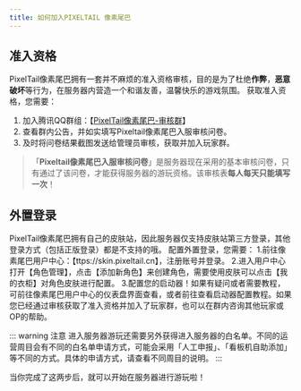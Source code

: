 ```yaml
---
title: 如何加入PIXELTAIL 像素尾巴
---
```


## 准入资格
PixelTail像素尾巴拥有一套并不麻烦的准入资格审核，目的是为了杜绝**作弊**，**恶意破坏**等行为，在服务器内营造一个和谐友善，温馨快乐的游戏氛围。
获取准入资格，您需要：
1. 加入腾讯QQ群组：【[PixelTail像素尾巴-审核群](https://jq.qq.com/?_wv=1027&k=VW8qrbbK)】
2. 查看群内公告，并如实填写Pixeltail像素尾巴入服审核问卷。
3. 及时将问卷结果截图发送给管理员审核，获取并加入玩家群。

> 「**Pixeltail像素尾巴入服审核问卷**」是服务器现在采用的基本审核问卷，只有通过了该问卷，才能获得服务器的游玩资格。该审核表**每人每天只能填写一次**！

## 外置登录

PixelTail像素尾巴拥有自己的皮肤站，因此服务器仅支持皮肤站第三方登录，其他登录方式（包括正版登录）都是不支持的哦。
配置外置登录，您需要：
1.前往像素尾巴用户中心：【ttps://skin.pixeltail.cn】，注册账号并登录。
2.进入用户中心打开【角色管理】，点击【添加新角色】来创建角色，需要使用皮肤可以点击【我的衣柜】对角色皮肤进行配置。
3.配置您的启动器！如果有疑问或者需要教程，可前往像素尾巴用户中心的仪表盘界面查看，或者前往查看启动器配置教程。如果您已经通过审核获取了准入资格并加入了玩家群，也可以在群内咨询其他玩家或OP的帮助。


::: warning 注意
进入服务器游玩还需要另外获得进入服务器的白名单。不同的运营周目会有不同的白名单申请方式，可能会采用「人工申报」、「看板机自助添加」等不同的方式。具体的申请方式，请查看不同周目的说明。
:::

当你完成了这两步后，就可以开始在服务器进行游玩啦！